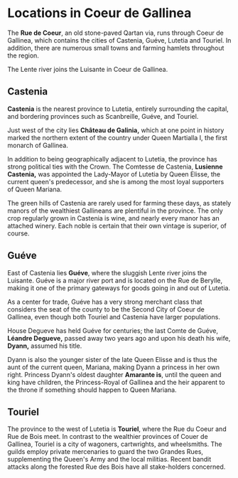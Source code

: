 # Locations in Coeur de Gallinea

The **Rue de Coeur**, an old stone-paved Qartan via, runs through Coeur de Gallinea, which contains the cities of Castenia, Guéve, Lutetia and Touriel. In addition,
there are numerous small towns and farming hamlets throughout the region.

The Lente river joins the Luisante in Coeur de Gallinea.

## Castenia

**Castenia** is the nearest province to Lutetia, entirely surrounding the 
capital, and bordering provinces such as Scanbreille, Guéve, and
Touriel.

Just west of the city lies **Château de Galinia,** which at one point in history
marked the northern extent of the country under Queen Martialla I, the first
monarch of Gallinea.

In addition to being geographically adjacent to Lutetia, the province has strong
political ties with the Crown. The Comtesse de Castenia, **Lusienne Castenia,** was appointed
the Lady-Mayor of Lutetia by Queen Elisse, the current queen's predecessor, and
she is among the most loyal supporters of Queen Mariana.

The green hills of Castenia are rarely used for farming these days, as stately manors of
the wealthiest Gallineans are plentiful in the province. The only crop regularly grown in Castenia
is wine, and nearly every manor has an attached winery. Each noble is certain that their
own vintage is superior, of course.

## Guéve

East of Castenia lies **Guéve**, where the sluggish Lente river joins the Luisante.
Guéve is a major river port and is located on the Rue de Berylle, making it one of
the primary gateways for goods going in and out of Lutetia.

As a center for trade, Guéve has a very strong merchant class that considers the
seat of the county to be the Second City of Coeur de Gallinea, even though both
Touriel and Castenia have larger populations.

House Degueve has held Guéve for centuries; the last Comte de Guéve, **Léandre Degueve,**
passed away two years ago and  upon his death his wife, **Dyann,** assumed his title.

Dyann is also the younger sister of the late Queen Elisse and is thus the aunt of
the current queen, Mariana, making Dyann a princess in her own right. Princess Dyann's oldest
daughter **Amarante is**, until the queen and king have children, the Princess-Royal of
Gallinea and the heir apparent to the throne if something should happen to Queen Mariana.

## Touriel

The province to the west of Lutetia is **Touriel**, where the Rue du Coeur and Rue de Bois
meet. In contrast to the wealthier provinces of Couer de Gallinea, Touriel is a city of
wagoners, cartwrights, and wheelsmiths. The guilds employ private mercenaries to guard the
two Grandes Rues, supplementing the Queen's Army and the local militias. Recent bandit
attacks along the forested Rue des Bois have all stake-holders concerned.

